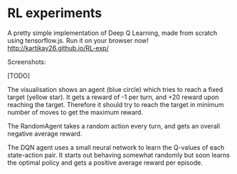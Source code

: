 # RL experiments

A pretty simple implementation of Deep Q Learning, made from scratch
using tensorflow.js. Run it on your browser now! http://kartikay26.github.io/RL-exp/

Screenshots:

[TODO]

The visualisation shows an agent (blue circle) which tries to reach a fixed target (yellow star).
It gets a reward of -1 per turn, and +20 reward upon reaching the target. Therefore it should
try to reach the target in minimum number of moves to get the maximum reward.

The RandomAgent takes a random action every turn, and gets an overall negative average reward.

The DQN agent uses a small neural network to learn the Q-values of each state-action pair. It starts
out behaving somewhat randomly but soon learns the optimal policy and gets a positive average reward
per episode.